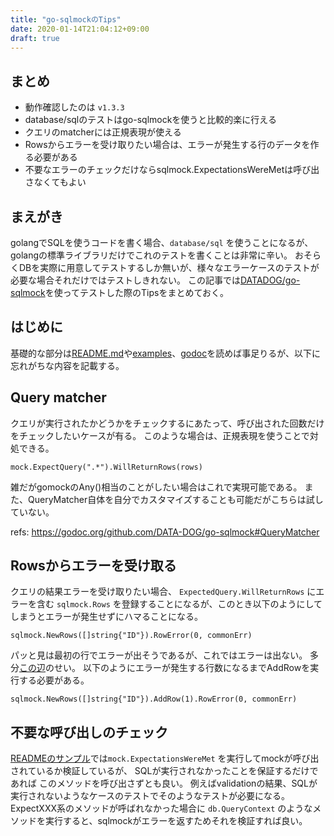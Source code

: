 ```yaml
---
title: "go-sqlmockのTips"
date: 2020-01-14T21:04:12+09:00
draft: true
---
```

## まとめ
* 動作確認したのは `v1.3.3`
* database/sqlのテストはgo-sqlmockを使うと比較的楽に行える
* クエリのmatcherには正規表現が使える
* Rowsからエラーを受け取りたい場合は、エラーが発生する行のデータを作る必要がある
* 不要なエラーのチェックだけならsqlmock.ExpectationsWereMetは呼び出さなくてもよい

## まえがき
golangでSQLを使うコードを書く場合、`database/sql` を使うことになるが、golangの標準ライブラリだけでこれのテストを書くことは非常に辛い。
おそらくDBを実際に用意してテストするしか無いが、様々なエラーケースのテストが必要な場合それだけではテストしきれない。
この記事では[DATADOG/go-sqlmock](https://github.com/DATA-DOG/go-sqlmock/)を使ってテストした際のTipsをまとめておく。

## はじめに
基礎的な部分は[README.md](https://github.com/DATA-DOG/go-sqlmock#tests-with-sqlmock)や[examples](https://github.com/DATA-DOG/go-sqlmock/tree/master/examples)、[godoc](https://godoc.org/github.com/DATA-DOG/go-sqlmock)を読めば事足りるが、以下に忘れがちな内容を記載する。


## Query matcher
クエリが実行されたかどうかをチェックするにあたって、呼び出された回数だけをチェックしたいケースが有る。
このような場合は、正規表現を使うことで対処できる。

```golang
mock.ExpectQuery(".*").WillReturnRows(rows)
```

雑だがgomockのAny()相当のことがしたい場合はこれで実現可能である。
また、QueryMatcher自体を自分でカスタマイズすることも可能だがこちらは試していない。

refs: https://godoc.org/github.com/DATA-DOG/go-sqlmock#QueryMatcher


## Rowsからエラーを受け取る
クエリの結果エラーを受け取りたい場合、 `ExpectedQuery.WillReturnRows` にエラーを含む `sqlmock.Rows` を登録することになるが、このとき以下のようにしてしまうとエラーが発生せずにハマることになる。

```golang
sqlmock.NewRows([]string{"ID"}).RowError(0, commonErr)
```

パッと見は最初の行でエラーが出そうであるが、これではエラーは出ない。
多分[この辺](https://github.com/DATA-DOG/go-sqlmock/blob/3f9954f6f6697845b082ca57995849ddf614f450/rows.go#L41)のせい。
以下のようにエラーが発生する行数になるまでAddRowを実行する必要がある。

```golang
sqlmock.NewRows([]string{"ID"}).AddRow(1).RowError(0, commonErr)
```


## 不要な呼び出しのチェック
[READMEのサンプル](https://github.com/DATA-DOG/go-sqlmock/tree/v1.3.3#tests-with-sqlmock)では`mock.ExpectationsWereMet` を実行してmockが呼び出されているか検証しているが、
SQLが実行されなかったことを保証するだけであれば
このメソッドを呼び出さずとも良い。
例えばvalidationの結果、SQLが実行されないようなケースのテストでそのようなテストが必要になる。  
ExpectXXX系のメソッドが呼ばれなかった場合に `db.QueryContext` のようなメソッドを実行すると、sqlmockがエラーを返すためそれを検証すれば良い。



